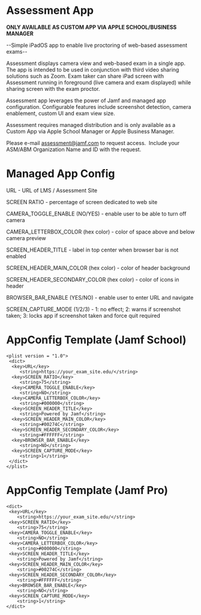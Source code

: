 # Assessment App

**ONLY AVAILABLE AS CUSTOM APP VIA APPLE SCHOOL/BUSINESS MANAGER**

--Simple iPadOS app to enable live proctoring of web-based assessment exams--

Assessment displays camera view and web-based exam in a single app. The app is intended to be used in conjunction with third video sharing solutions such as Zoom. Exam taker can share iPad screen with Assessment running in foreground (live camera and exam displayed) while sharing screen with the exam proctor.

Assessment app leverages the power of Jamf and managed app configuration. Configurable features include screenshot detection, camera enablement, custom UI and exam view size.

Assessment requires managed distribution and is only available as a Custom App via Apple School Manager or Apple Business Manager.

Please e-mail assessment@jamf.com to request access.  Include your ASM/ABM Organization Name and ID with the request.

# Managed App Config

URL - URL of LMS / Assessment Site

SCREEN RATIO - percentage of screen dedicated to web site

CAMERA_TOGGLE_ENABLE (NO/YES) - enable user to be able to turn off camera

CAMERA_LETTERBOX_COLOR (hex color) - color of space above and below camera preview

SCREEN_HEADER_TITLE - label in top center when browser bar is not enabled

SCREEN_HEADER_MAIN_COLOR (hex color) - color of header background

SCREEN_HEADER_SECONDARY_COLOR (hex color) - color of icons in header

BROWSER_BAR_ENABLE (YES/NO) - enable user to enter URL and navigate

SCREEN_CAPTURE_MODE (1/2/3) - 1: no effect; 2: warns if screenshot taken; 3: locks app if screenshot taken and force quit required

# AppConfig Template (Jamf School)

```
<plist version = "1.0">
 <dict>
  <key>URL</key>
     <string>https://your_exam_site.edu/</string>
  <key>SCREEN_RATIO</key>
     <string>75</string>
  <key>CAMERA_TOGGLE_ENABLE</key>
     <string>NO</string>
  <key>CAMERA_LETTERBOX_COLOR</key>
     <string>#000000</string>
  <key>SCREEN_HEADER_TITLE</key>
     <string>Powered by Jamf</string>
  <key>SCREEN_HEADER_MAIN_COLOR</key>
     <string>#00274C</string>
  <key>SCREEN_HEADER_SECONDARY_COLOR</key>
     <string>#FFFFFF</string>
  <key>BROWSER_BAR_ENABLE</key>
     <string>NO</string>
  <key>SCREEN_CAPTURE_MODE</key>
     <string>1</string>
 </dict>
</plist>
```

# AppConfig Template (Jamf Pro)

```
<dict>
 <key>URL</key>
    <string>https://your_exam_site.edu/</string>
 <key>SCREEN_RATIO</key>
    <string>75</string>
 <key>CAMERA_TOGGLE_ENABLE</key>
    <string>NO</string>
 <key>CAMERA_LETTERBOX_COLOR</key>
    <string>#000000</string>
 <key>SCREEN_HEADER_TITLE</key>
    <string>Powered by Jamf</string>
 <key>SCREEN_HEADER_MAIN_COLOR</key>
    <string>#00274C</string>
 <key>SCREEN_HEADER_SECONDARY_COLOR</key>
    <string>#FFFFFF</string>
 <key>BROWSER_BAR_ENABLE</key>
    <string>NO</string>
 <key>SCREEN_CAPTURE_MODE</key>
    <string>1</string>
</dict>
```


